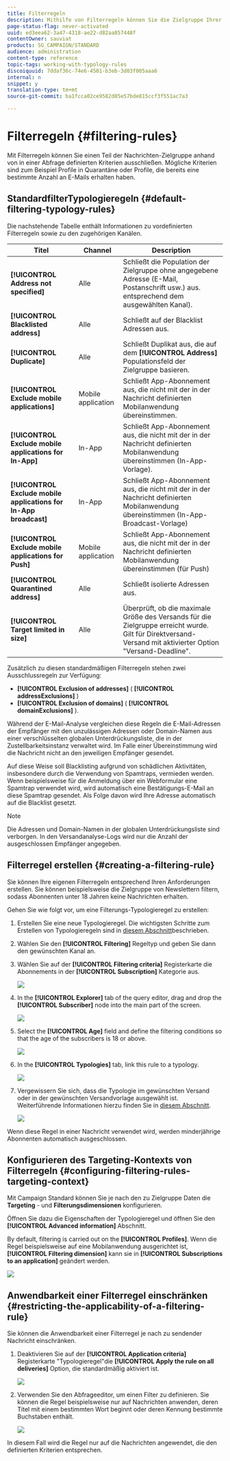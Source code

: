 ```yaml
---
title: Filterregeln
description: Mithilfe von Filterregeln können Sie die Zielgruppe Ihrer Nachrichten eingrenzen.
page-status-flag: never-activated
uuid: ed3eea62-3a47-4318-ae22-d82aa857448f
contentOwner: sauviat
products: SG_CAMPAIGN/STANDARD
audience: administration
content-type: reference
topic-tags: working-with-typology-rules
discoiquuid: 7ddaf36c-74e6-4501-b3eb-3d03f005aaa6
internal: n
snippet: y
translation-type: tm+mt
source-git-commit: ba1fcca02ce9582d85e57bde815ccf3f551ac7a3

---
```



# Filterregeln {#filtering-rules}

Mit Filterregeln können Sie einen Teil der Nachrichten-Zielgruppe anhand von in einer Abfrage definierten Kriterien ausschließen. Mögliche Kriterien sind zum Beispiel Profile in Quarantäne oder Profile, die bereits eine bestimmte Anzahl an E-Mails erhalten haben.

## StandardfilterTypologieregeln {#default-filtering-typology-rules}

Die nachstehende Tabelle enthält Informationen zu vordefinierten Filterregeln sowie zu den zugehörigen Kanälen.

| Titel | Channel | Description |
---------|----------|---------
| **[!UICONTROL Address not specified]** | Alle | Schließt die Population der Zielgruppe ohne angegebene Adresse (E-Mail, Postanschrift usw.) aus. entsprechend dem ausgewählten Kanal). |
| **[!UICONTROL Blacklisted address]** | Alle | Schließt auf der Blacklist Adressen aus. |
| **[!UICONTROL Duplicate]** | Alle | Schließt Duplikat aus, die auf dem **[!UICONTROL Address]** Populationsfeld der Zielgruppe basieren. |
| **[!UICONTROL Exclude mobile applications]** | Mobile application | Schließt App-Abonnement aus, die nicht mit der in der Nachricht definierten Mobilanwendung übereinstimmen. |
| **[!UICONTROL Exclude mobile applications for In-App]** | In-App | Schließt App-Abonnement aus, die nicht mit der in der Nachricht definierten Mobilanwendung übereinstimmen (In-App-Vorlage). |
| **[!UICONTROL Exclude mobile applications for In-App broadcast]** | In-App | Schließt App-Abonnement aus, die nicht mit der in der Nachricht definierten Mobilanwendung übereinstimmen (In-App-Broadcast-Vorlage) |
| **[!UICONTROL Exclude mobile applications for Push]** | Mobile application | Schließt App-Abonnement aus, die nicht mit der in der Nachricht definierten Mobilanwendung übereinstimmen (für Push) |
| **[!UICONTROL Quarantined address]** | Alle | Schließt isolierte Adressen aus. |
| **[!UICONTROL Target limited in size]** | Alle | Überprüft, ob die maximale Größe des Versands für die Zielgruppe erreicht wurde. Gilt für Direktversand-Versand mit aktivierter Option &quot;Versand-Deadline&quot;. |

Zusätzlich zu diesen standardmäßigen Filterregeln stehen zwei Ausschlussregeln zur Verfügung:

* **[!UICONTROL Exclusion of addresses]** ( **[!UICONTROL addressExclusions]** )
* **[!UICONTROL Exclusion of domains]** ( **[!UICONTROL domainExclusions]** ).

Während der E-Mail-Analyse vergleichen diese Regeln die E-Mail-Adressen der Empfänger mit den unzulässigen Adressen oder Domain-Namen aus einer verschlüsselten globalen Unterdrückungsliste, die in der Zustellbarkeitsinstanz verwaltet wird. Im Falle einer Übereinstimmung wird die Nachricht nicht an den jeweiligen Empfänger gesendet.

Auf diese Weise soll Blacklisting aufgrund von schädlichen Aktivitäten, insbesondere durch die Verwendung von Spamtraps, vermieden werden. Wenn beispielsweise für die Anmeldung über ein Webformular eine Spamtrap verwendet wird, wird automatisch eine Bestätigungs-E-Mail an diese Spamtrap gesendet. Als Folge davon wird Ihre Adresse automatisch auf die Blacklist gesetzt.

>[!NOTE]
>
>Die Adressen und Domain-Namen in der globalen Unterdrückungsliste sind verborgen. In den Versandanalyse-Logs wird nur die Anzahl der ausgeschlossen Empfänger angegeben.

## Filterregel erstellen  {#creating-a-filtering-rule}

Sie können Ihre eigenen Filterregeln entsprechend Ihren Anforderungen erstellen. Sie können beispielsweise die Zielgruppe von Newslettern filtern, sodass Abonnenten unter 18 Jahren keine Nachrichten erhalten.

Gehen Sie wie folgt vor, um eine Filterungs-Typologieregel zu erstellen:

1. Erstellen Sie eine neue Typologieregel. Die wichtigsten Schritte zum Erstellen von Typologieregeln sind in [diesem Abschnitt](../../sending/using/managing-typology-rules.md)beschrieben.

1. Wählen Sie den **[!UICONTROL Filtering]** Regeltyp und geben Sie dann den gewünschten Kanal an.

1. Wählen Sie auf der **[!UICONTROL Filtering criteria]** Registerkarte die Abonnements in der **[!UICONTROL Subscription]** Kategorie aus.

   ![](assets/typology_create-rule-subscription.png)

1. In the **[!UICONTROL Explorer]** tab of the query editor, drag and drop the **[!UICONTROL Subscriber]** node into the main part of the screen.

   ![](assets/typology_create-rule-subscriber.png)

1. Select the **[!UICONTROL Age]** field and define the filtering conditions so that the age of the subscribers is 18 or above.

   ![](assets/typology_create-rule-age.png)

1. In the **[!UICONTROL Typologies]** tab, link this rule to a typology.

   ![](assets/typology_create-rule-typology.png)

1. Vergewissern Sie sich, dass die Typologie im gewünschten Versand oder in der gewünschten Versandvorlage ausgewählt ist. Weiterführende Informationen hierzu finden Sie in [diesem Abschnitt](../../sending/using/managing-typologies.md#applying-typologies-to-messages).

   ![](assets/typology_template.png)

Wenn diese Regel in einer Nachricht verwendet wird, werden minderjährige Abonnenten automatisch ausgeschlossen.

## Konfigurieren des Targeting-Kontexts von Filterregeln {#configuring-filtering-rules-targeting-context}

Mit Campaign Standard können Sie je nach den zu Zielgruppe Daten die **Targeting** - und **Filterungsdimensionen** konfigurieren.

Öffnen Sie dazu die Eigenschaften der Typologieregel und öffnen Sie den **[!UICONTROL Advanced information]** Abschnitt.

By default, filtering is carried out on the **[!UICONTROL Profiles]**. Wenn die Regel beispielsweise auf eine Mobilanwendung ausgerichtet ist, **[!UICONTROL Filtering dimension]** kann sie in **[!UICONTROL Subscriptions to an application]** geändert werden.

![](assets/typology_rule-order_2.png)

## Anwendbarkeit einer Filterregel einschränken {#restricting-the-applicability-of-a-filtering-rule}

Sie können die Anwendbarkeit einer Filterregel je nach zu sendender Nachricht einschränken.

1. Deaktivieren Sie auf der **[!UICONTROL Application criteria]** Registerkarte &quot;Typologieregel&quot;die **[!UICONTROL Apply the rule on all deliveries]** Option, die standardmäßig aktiviert ist.

   ![](assets/typology_limit.png)

1. Verwenden Sie den Abfrageeditor, um einen Filter zu definieren. Sie können die Regel beispielsweise nur auf Nachrichten anwenden, deren Titel mit einem bestimmten Wort beginnt oder deren Kennung bestimmte Buchstaben enthält.

   ![](assets/typology_limit-rule.png)

In diesem Fall wird die Regel nur auf die Nachrichten angewendet, die den definierten Kriterien entsprechen.
